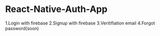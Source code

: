 # React-Native-Auth-App
1.Login with firebase
2.Signup with firebase
3.Veritifiation email 
4.Forgot password(soon)


